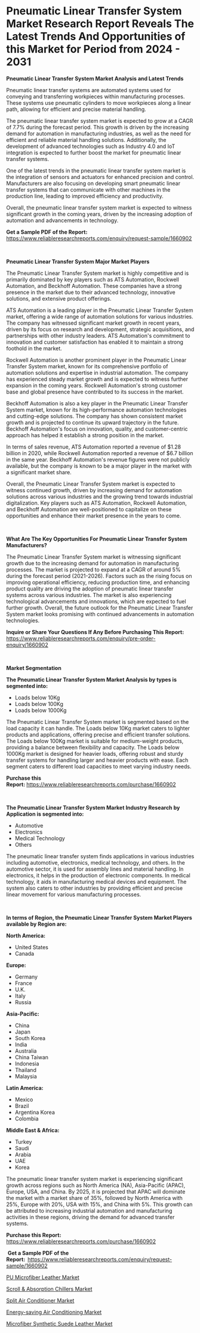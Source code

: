 <p><h1>Pneumatic Linear Transfer System Market Research Report Reveals The Latest Trends And Opportunities of this Market for Period from 2024 - 2031</h1></p><p><strong>Pneumatic Linear Transfer System Market Analysis and Latest Trends</strong></p>
<p><p>Pneumatic linear transfer systems are automated systems used for conveying and transferring workpieces within manufacturing processes. These systems use pneumatic cylinders to move workpieces along a linear path, allowing for efficient and precise material handling.</p><p>The pneumatic linear transfer system market is expected to grow at a CAGR of 7.7% during the forecast period. This growth is driven by the increasing demand for automation in manufacturing industries, as well as the need for efficient and reliable material handling solutions. Additionally, the development of advanced technologies such as Industry 4.0 and IoT integration is expected to further boost the market for pneumatic linear transfer systems.</p><p>One of the latest trends in the pneumatic linear transfer system market is the integration of sensors and actuators for enhanced precision and control. Manufacturers are also focusing on developing smart pneumatic linear transfer systems that can communicate with other machines in the production line, leading to improved efficiency and productivity.</p><p>Overall, the pneumatic linear transfer system market is expected to witness significant growth in the coming years, driven by the increasing adoption of automation and advancements in technology.</p></p>
<p><strong>Get a Sample PDF of the Report:&nbsp;</strong> <a href="https://www.reliableresearchreports.com/enquiry/request-sample/1660902">https://www.reliableresearchreports.com/enquiry/request-sample/1660902</a></p>
<p>&nbsp;</p>
<p><strong>Pneumatic Linear Transfer System Major Market Players</strong></p>
<p><p>The Pneumatic Linear Transfer System market is highly competitive and is primarily dominated by key players such as ATS Automation, Rockwell Automation, and Beckhoff Automation. These companies have a strong presence in the market due to their advanced technology, innovative solutions, and extensive product offerings.</p><p>ATS Automation is a leading player in the Pneumatic Linear Transfer System market, offering a wide range of automation solutions for various industries. The company has witnessed significant market growth in recent years, driven by its focus on research and development, strategic acquisitions, and partnerships with other industry leaders. ATS Automation's commitment to innovation and customer satisfaction has enabled it to maintain a strong foothold in the market.</p><p>Rockwell Automation is another prominent player in the Pneumatic Linear Transfer System market, known for its comprehensive portfolio of automation solutions and expertise in industrial automation. The company has experienced steady market growth and is expected to witness further expansion in the coming years. Rockwell Automation's strong customer base and global presence have contributed to its success in the market.</p><p>Beckhoff Automation is also a key player in the Pneumatic Linear Transfer System market, known for its high-performance automation technologies and cutting-edge solutions. The company has shown consistent market growth and is projected to continue its upward trajectory in the future. Beckhoff Automation's focus on innovation, quality, and customer-centric approach has helped it establish a strong position in the market.</p><p>In terms of sales revenue, ATS Automation reported a revenue of $1.28 billion in 2020, while Rockwell Automation reported a revenue of $6.7 billion in the same year. Beckhoff Automation's revenue figures were not publicly available, but the company is known to be a major player in the market with a significant market share.</p><p>Overall, the Pneumatic Linear Transfer System market is expected to witness continued growth, driven by increasing demand for automation solutions across various industries and the growing trend towards industrial digitalization. Key players such as ATS Automation, Rockwell Automation, and Beckhoff Automation are well-positioned to capitalize on these opportunities and enhance their market presence in the years to come.</p></p>
<p>&nbsp;</p>
<p><strong>What Are The Key Opportunities For Pneumatic Linear Transfer System Manufacturers?</strong></p>
<p><p>The Pneumatic Linear Transfer System market is witnessing significant growth due to the increasing demand for automation in manufacturing processes. The market is projected to expand at a CAGR of around 5% during the forecast period (2021-2026). Factors such as the rising focus on improving operational efficiency, reducing production time, and enhancing product quality are driving the adoption of pneumatic linear transfer systems across various industries. The market is also experiencing technological advancements and innovations, which are expected to fuel further growth. Overall, the future outlook for the Pneumatic Linear Transfer System market looks promising with continued advancements in automation technologies.</p></p>
<p><strong>Inquire or Share Your Questions If Any Before Purchasing This Report:</strong> <a href="https://www.reliableresearchreports.com/enquiry/pre-order-enquiry/1660902">https://www.reliableresearchreports.com/enquiry/pre-order-enquiry/1660902</a></p>
<p>&nbsp;</p>
<p><strong>Market Segmentation</strong></p>
<p><strong>The Pneumatic Linear Transfer System Market Analysis by types is segmented into:</strong></p>
<p><ul><li>Loads below 10Kg</li><li>Loads below 100Kg</li><li>Loads below 1000Kg</li></ul></p>
<p><p>The Pneumatic Linear Transfer System market is segmented based on the load capacity it can handle. The Loads below 10Kg market caters to lighter products and applications, offering precise and efficient transfer solutions. The Loads below 100Kg market is suitable for medium-weight products, providing a balance between flexibility and capacity. The Loads below 1000Kg market is designed for heavier loads, offering robust and sturdy transfer systems for handling larger and heavier products with ease. Each segment caters to different load capacities to meet varying industry needs.</p></p>
<p><strong>Purchase this Report:&nbsp;</strong><a href="https://www.reliableresearchreports.com/purchase/1660902">https://www.reliableresearchreports.com/purchase/1660902</a></p>
<p>&nbsp;</p>
<p><strong>The Pneumatic Linear Transfer System Market Industry Research by Application is segmented into:</strong></p>
<p><ul><li>Automotive</li><li>Electronics</li><li>Medical Technology</li><li>Others</li></ul></p>
<p><p>The pneumatic linear transfer system finds applications in various industries including automotive, electronics, medical technology, and others. In the automotive sector, it is used for assembly lines and material handling. In electronics, it helps in the production of electronic components. In medical technology, it aids in manufacturing medical devices and equipment. The system also caters to other industries by providing efficient and precise linear movement for various manufacturing processes.</p></p>
<p>&nbsp;</p>
<p><strong>In terms of Region, the Pneumatic Linear Transfer System Market Players available by Region are:</strong></p>
<p>
    <p> <strong> North America: </strong>
        <ul>
            <li>United States</li>
            <li>Canada</li>
        </ul>
        </p> 
    <p> <strong> Europe: </strong>
        <ul>
            <li>Germany</li>
            <li>France</li>
            <li>U.K.</li>
            <li>Italy</li>
            <li>Russia</li>
        </ul>
        </p> 
    <p> <strong> Asia-Pacific: </strong>
        <ul>
            <li>China</li>
            <li>Japan</li>
            <li>South Korea</li>
            <li>India</li>
            <li>Australia</li>
            <li>China Taiwan</li>
            <li>Indonesia</li>
            <li>Thailand</li>
            <li>Malaysia</li>
        </ul>
        </p> 
    <p> <strong> Latin America: </strong>
        <ul>
            <li>Mexico</li>
            <li>Brazil</li>
            <li>Argentina Korea</li>
            <li>Colombia</li>
        </ul>
        </p> 
    <p> <strong> Middle East & Africa: </strong>
        <ul>
            <li>Turkey</li>
            <li>Saudi</li>
            <li>Arabia</li>
            <li>UAE</li>
            <li>Korea</li>
        </ul>
    </p>
    </p>
<p><p>The pneumatic linear transfer system market is experiencing significant growth across regions such as North America (NA), Asia-Pacific (APAC), Europe, USA, and China. By 2025, it is projected that APAC will dominate the market with a market share of 35%, followed by North America with 25%, Europe with 20%, USA with 15%, and China with 5%. This growth can be attributed to increasing industrial automation and manufacturing activities in these regions, driving the demand for advanced transfer systems.</p></p>
<p><strong>Purchase this Report: </strong><a href="https://www.reliableresearchreports.com/purchase/1660902">https://www.reliableresearchreports.com/purchase/1660902</a></p>
<p>&nbsp;<strong>Get a Sample PDF of the Report:&nbsp;&nbsp;</strong><a href="https://www.reliableresearchreports.com/enquiry/request-sample/1660902">https://www.reliableresearchreports.com/enquiry/request-sample/1660902</a></p>
<p><strong></strong></p>
<p><p><a href="https://view.publitas.com/reportprime-1/insights-into-pu-microfiber-leather-market-size-analysing-market-share-trends-and-growth-from-2024-to-2031/">PU Microfiber Leather Market</a></p><p><a href="https://changeable-paste-463.notion.site/Global-Scroll-Absorption-Chillers-Market-Size-and-Market-Trends-Insights-and-Projections-from-202-560cc9ca5b7f4747ab1cfa23366c5925">Scroll & Absorption Chillers Market</a></p><p><a href="https://florentine-yuzu-f42.notion.site/Split-Air-Conditioner-Market-Furnish-Information-about-Market-Size-Market-Share-Market-Dynamics-a-5d189e94ce01493faa494106439d2d83">Split Air Conditioner Market</a></p><p><a href="https://fuschia-pecorino-a6d.notion.site/Energy-saving-Air-Conditioning-Market-Share-Market-New-Trends-Analysis-Report-By-Type-By-Applicat-1039f123402a4bbba9c4bb46c743a35d">Energy-saving Air Conditioning Market</a></p><p><a href="https://view.publitas.com/reportprime-1/microfiber-synthetic-suede-leather-market-size-evaluating-its-market-trends-growth-and-projections-2024-2031/">Microfiber Synthetic Suede Leather Market</a></p></p>